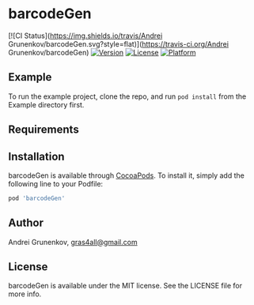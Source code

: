 # barcodeGen

[![CI Status](https://img.shields.io/travis/Andrei Grunenkov/barcodeGen.svg?style=flat)](https://travis-ci.org/Andrei Grunenkov/barcodeGen)
[![Version](https://img.shields.io/cocoapods/v/barcodeGen.svg?style=flat)](https://cocoapods.org/pods/barcodeGen)
[![License](https://img.shields.io/cocoapods/l/barcodeGen.svg?style=flat)](https://cocoapods.org/pods/barcodeGen)
[![Platform](https://img.shields.io/cocoapods/p/barcodeGen.svg?style=flat)](https://cocoapods.org/pods/barcodeGen)

## Example

To run the example project, clone the repo, and run `pod install` from the Example directory first.

## Requirements

## Installation

barcodeGen is available through [CocoaPods](https://cocoapods.org). To install
it, simply add the following line to your Podfile:

```ruby
pod 'barcodeGen'
```

## Author

Andrei Grunenkov, gras4all@gmail.com

## License

barcodeGen is available under the MIT license. See the LICENSE file for more info.
